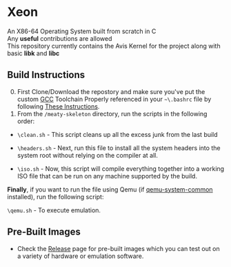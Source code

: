 # Xeon
An X86-64 Operating System built from scratch in C
<br>
Any **useful** contributions are allowed
<br>
This repository currently contains the Avis Kernel for the project along with basic **libk** and **libc**

Build Instructions
------------------

0. First Clone/Download the repostory and make sure you've put the custom [GCC][1] Toolchain Properly referenced in your
`~\.bashrc` file by following [These Instructions][2].<br>
1. From the `/meaty-skeleton` directory, run the scripts in the following order:

- `\clean.sh` - This script cleans up all the excess junk from the last build

- `\headers.sh` - Next, run this file to install all the system headers into the system root without relying on the compiler at all.

- `\iso.sh` - Now, this script will compile everything together into a working ISO file that can be run on any machine supported by the build.

**Finally**, if you want to run the file using Qemu (if [qemu-system-common][3] installed), run the following script:

`\qemu.sh` - To execute emulation.

Pre-Built Images
----------------

- Check the [Release][4] page for pre-built images which you can test out on a variety of hardware or emulation software.

[1]: https://drive.google.com/file/d/0Bw6lG3Ej2746STJaM2dNbC05elE/view
[2]: https://wiki.osdev.org/GCC_Cross-Compiler#Using_the_new_Compiler
[3]: https://packages.debian.org/sid/qemu-system-common
[4]: https://github.com/AlexDev404/Xeon/Releases
